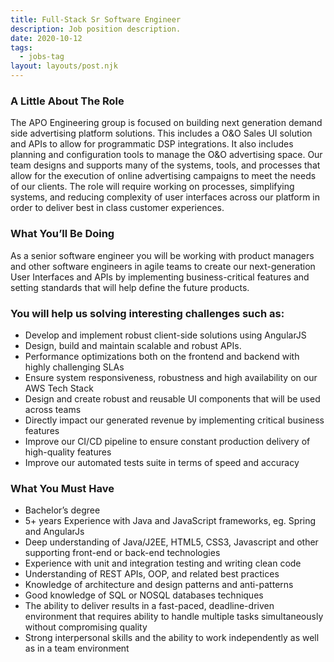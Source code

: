 ```yaml
---
title: Full-Stack Sr Software Engineer
description: Job position description.
date: 2020-10-12
tags:
  - jobs-tag
layout: layouts/post.njk
---
```


### A Little About The Role
The APO Engineering group is focused on building next generation demand side advertising platform solutions. This includes a O&O Sales UI solution and APIs to allow for programmatic DSP integrations. It also includes planning and configuration tools to manage the O&O advertising space. Our team designs and supports many of the systems, tools, and processes that allow for the execution of online advertising campaigns to meet the needs of our clients. The role will require working on processes, simplifying systems, and reducing complexity of user interfaces across our platform in order to deliver best in class customer experiences.

### What You’ll Be Doing
As a senior software engineer you will be working with product managers and other software engineers in agile teams to create our next-generation User Interfaces and APIs by implementing business-critical features and setting standards that will help define the future products.

### You will help us solving interesting challenges such as:
* Develop and implement robust client-side solutions using AngularJS
* Design, build and maintain scalable and robust APIs.
* Performance optimizations both on the frontend and backend with highly challenging SLAs
* Ensure system responsiveness, robustness and high availability on our AWS Tech Stack
* Design and create robust and reusable UI components that will be used across teams
* Directly impact our generated revenue by implementing critical business features
* Improve our CI/CD pipeline to ensure constant production delivery of high-quality features
* Improve our automated tests suite in terms of speed and accuracy

### What You Must Have
* Bachelor’s degree
* 5+ years Experience with Java and JavaScript frameworks, eg. Spring and AngularJs
* Deep understanding of Java/J2EE, HTML5, CSS3, Javascript and other supporting front-end or back-end technologies
* Experience with unit and integration testing and writing clean code
* Understanding of REST APIs, OOP, and related best practices
* Knowledge of architecture and design patterns and anti-patterns
* Good knowledge of SQL or NOSQL databases techniques
* The ability to deliver results in a fast-paced, deadline-driven environment that requires ability to handle multiple tasks simultaneously without compromising quality
* Strong interpersonal skills and the ability to work independently as well as in a team environment